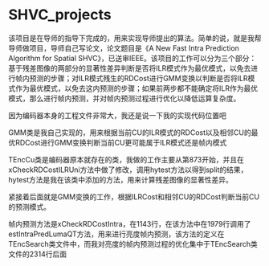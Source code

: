 # SHVC_projects
该项目是在导师的指导下完成的，用来实现导师提出的算法。简单的说，就是我帮导师做项目，导师自己写论文，论文题目是《A New Fast Intra Prediction Algorithm for Spatial SHVC》，已送审IEEE。该项目的工作可以分为三个部分：基于残差图像的两部分的显著性差异判断是否将ILR模式作为最优模式，以免去进行帧内预测的步骤；对ILR模式残生的RDCost进行GMM变换以判断是否将ILR模式作为最优模式，以免去这内预测的步骤；如果前两步都不能确定将ILR作为最优模式，那么进行帧内预测，并对帧内预测过程进行优化以降低运算复杂度。

因为编码器本身的工程文件非常大，我还是说一下我的实现代码位置吧

GMM类是我自己实现的，用来根据当前CU的ILR模式的RDCost以及相邻CU的最优RDCost进行GMM变换判断当前CU更可能属于ILR模式还是帧内模式

TEncCu类是编码器原本就存在的类，我做的工作主要从第873开始，并且在xCheckRDCostILRUni方法中做了修改，调用hytest方法以得到split的结果，hytest方法是我在该类中添加的方法，用来计算残差图像的显著性差异。

紧接着后面就是GMM变换的工作，根据ILRCost和相邻CU的RDCost判断当前CU的预测模式。

帧内预测方法是xCheckRDCostIntra，在1143行，在该方法中在1979行调用了estIntraPredLumaQT方法，用来进行亮度帧内预测，该方法的定义在TEncSearch类文件中，而我对亮度的帧内预测过程的优化集中于TEncSearch类文件的2314行后面
